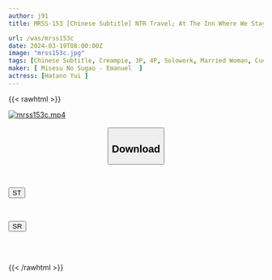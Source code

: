 ```yaml
---
author: j91
title: MRSS-153 [Chinese Subtitle] NTR Travel; At The Inn Where We Stayed For The Purpose Of Having A Baby, My Wife On The Day Of Ovulation Was Creampied By Cruel Male College Students Yui Hatano

url: /was/mrss153c
date: 2024-03-19T08:00:00Z
image: "mrss153c.jpg"
tags: [Chinese Subtitle, Creampie, 3P, 4P, Solowork, Married Woman, Cuckold, Hot Spring	]
maker: [ Misesu No Sugao - Emanuel  ]
actress: [Hatano Yui ]
---
```



{{< rawhtml >}}

<div class="video" data-videoid="7bD38LVabPsB0Y">
    <a href="javascript:;">
        <img src="/was/mrss153c/mrss153c.jpg" width="WIDTH" height="HEIGHT" alt="mrss153c.mp4" loading="lazy">
    </a>
</div>

<script type="text/javascript" src="https://j91.asia/asset/on-demand-st.js"></script>

<br>
  <link rel="stylesheet" href="https://j91.asia/asset/bs5.css">
  
  <center>
  <button class="btn btn-primary" type="button" data-bs-toggle="collapse" data-bs-target=".multi-collapse" aria-expanded="false" aria-controls="multiCollapseExample1 multiCollapseExample2"><h2>Download</h2></button></center>
</p>
<div class="row">
  <div class="col">
    <div class="collapse multi-collapse" id="multiCollapseExample1">
      <div class="card card-body">
	      	      <br>
<div class="buttons">  
<p><a href="https://streamtape.to/v/7bD38LVabPsB0Y" target="_blank"><button class="btn-hover color-3"><i class="fa fa-download"></i> ST</button></a></p></div>
    </div>
  </div>
</div>
  <div class="col">
    <div class="collapse multi-collapse" id="multiCollapseExample2">
      <div class="card card-body">
	      <br>
<div class="buttons">
<p><a href="https://rubystm.com/pc769y6sit8l" target="_blank"><button class="btn-hover color-9"><i class="fa fa-download"></i> SR</button></a></p></div>
<br><br>
      </div>
    </div>
  </div>
</div>

{{< /rawhtml >}}